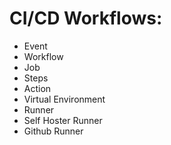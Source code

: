 # CI/CD Workflows:
* Event
* Workflow
* Job
* Steps
* Action
* Virtual Environment
* Runner
* Self Hoster Runner
* Github Runner
